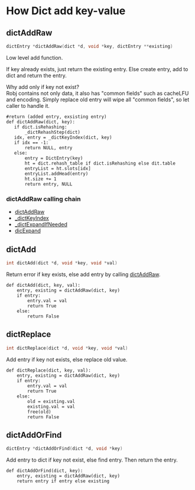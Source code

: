 # How Dict add key-value

## dictAddRaw

```C
dictEntry *dictAddRaw(dict *d, void *key, dictEntry **existing)
```

Low level add function.  

If key already exists, just return the existing entry. 
Else create entry, add to dict and return the entry.  

Why add only if key not exist?  
Robj contains not only data, it also has "common fields" 
such as cacheLFU and encoding. Simply replace old entry will 
wipe all "common fields", so let caller to handle it.     

```Python3
#return (added entry, exsisting entry)
def dictAddRaw(dict, key):
   if dict.isRehashing:
       _dictRehashStep(dict)
   idx, entry = _dictKeyIndex(dict, key)
   if idx == -1:
       return NULL, entry
   else:
       entry = DictEntry(key)
       ht = dict.rehash_table if dict.isRehashing else dit.table
       entryList = ht.slots[idx]
       entryList.addHead(entry)
       ht.size += 1
       return entry, NULL   
```

### dictAddRaw calling chain

* [dictAddRaw](add.md#dictaddraw)
* [_dictKeyIndex](find.md#_dictkeyindex)
* [_dictExpandIfNeeded](resize.md#_dictexpandifneeded)
* [dicExpand](resize.md#dictexpand)

## dictAdd

```C
int dictAdd(dict *d, void *key, void *val)
```

Return error if key exists, else add entry by calling 
[dictAddRaw](add.md#dictaddraw).

```Python3
def dictAdd(dict, key, val):
    entry, existing = dictAddRaw(dict, key)
    if entry:
        entry.val = val
        return True
    else:
        return False
```

## dictReplace

```C
int dictReplace(dict *d, void *key, void *val)
```

Add entry if key not exists, else replace old value. 

```Python3
def dictReplace(dict, key, val):
    entry, existing = dictAddRaw(dict, key)
    if entry:
        entry.val = val
        return True
    else:
        old = existing.val
        existing.val = val
        free(old)
        return False
```

## dictAddOrFind

```C
dictEntry *dictAddOrFind(dict *d, void *key)
```

Add entry to dict if key not exist, else find entry. 
Then return the entry.  

```Python3
def dictAddOrFind(dict, key):
    entry, existing = dictAddRaw(dict, key)
    return entry if entry else existing
```